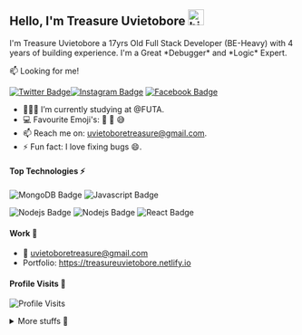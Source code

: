 
## Hello, I'm Treasure Uvietobore  <img src="https://emoji.slack-edge.com/T02HBS55FCG/cool-doge/aa3c8fd9037a0604.gif" width="28px" alt="hi">

I'm Treasure Uvietobore a 17yrs Old Full Stack Developer (BE-Heavy) with 4 years of building experience. I'm a Great \*Debugger\* and \*Logic\* Expert. 

:mailbox: Looking for me!

[![Twitter Badge](https://img.shields.io/badge/-@treasuredevops-1ca0f1?style=flat&labelColor=1ca0f1&logo=twitter&logoColor=white)](https://twitter.com/treasuredevops)[![Instagram Badge](https://img.shields.io/badge/-@treasureuvietobore-e84393?style=flat&labelColor=e84393&logo=instagram&logoColor=white)](https://instagram.com/treasure_uvietobore) [![Facebook Badge](https://img.shields.io/badge/-@treasureuvietobore-3b5998?style=flat&labelColor=3b5998&logo=facebook&logoColor=white)](https://facebook.com/treasureuvietobore)

- 👨🏾‍💻 I’m currently studying at @FUTA.
- :computer:  Favourite Emoji's: 🙂 🌚 😅
- 📫  Reach me on: uvietoboretreasure@gmail.com.
- ⚡ Fun fact: I love fixing bugs :smile:.

#### Top Technologies ⚡️

![MongoDB Badge](https://img.shields.io/badge/-MongoDb-F0DB4F?style=for-the-badge&labelColor=black&logo=mongodb&logoColor=F0DB4F) ![Javascript Badge](https://img.shields.io/badge/-Php-8993be?style=for-the-badge&labelColor=black&logo=php&logoColor=8993be)

![Nodejs Badge](https://img.shields.io/badge/-Laravel-fb503b?style=for-the-badge&labelColor=black&logo=laravel&logoColor=fb503b) ![Nodejs Badge](https://img.shields.io/badge/-Nodejs-3C873A?style=for-the-badge&labelColor=black&logo=node.js&logoColor=3C873A) ![React Badge](https://img.shields.io/badge/-React-61DBFB?style=for-the-badge&labelColor=black&logo=react&logoColor=61DBFB)     

#### Work 💼

- :email: uvietoboretreasure@gmail.com
- Portfolio: https://treasureuvietobore.netlify.io

#### Profile Visits 🙈

![Profile Visits](https://komarev.com/ghpvc/?username=treasure567&color=brightgreen)

<details>
<summary>
  More stuffs 🌚
</summary>
<!--
#### Coderank Stats 😅 
![Coderank Stats](https://cr-ss-service.azurewebsites.net/api/ScreenShot?widget=summary&username=treasure567) -->

#### Github Stats 😁
![Github stats](https://github-readme-stats.vercel.app/api?username=treasure567&count_private=true&theme=dark&hide=contribs,issues)
  
#### Wakatime Stats 🚶🏾‍♂️ 
![Wakatime Stats](https://wakatime.com/share/@treasure567/d49e5f83-6099-4228-8f50-b59860ec0863.svg)

</details>
